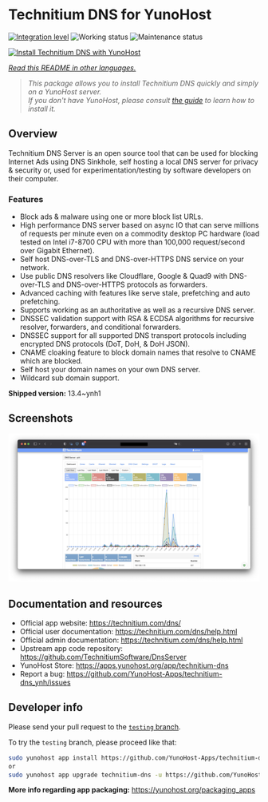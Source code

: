 <!--
N.B.: This README was automatically generated by <https://github.com/YunoHost/apps/tree/master/tools/readme_generator>
It shall NOT be edited by hand.
-->

# Technitium DNS for YunoHost

[![Integration level](https://apps.yunohost.org/badge/integration/technitium-dns)](https://ci-apps.yunohost.org/ci/apps/technitium-dns/)
![Working status](https://apps.yunohost.org/badge/state/technitium-dns)
![Maintenance status](https://apps.yunohost.org/badge/maintained/technitium-dns)

[![Install Technitium DNS with YunoHost](https://install-app.yunohost.org/install-with-yunohost.svg)](https://install-app.yunohost.org/?app=technitium-dns)

*[Read this README in other languages.](./ALL_README.md)*

> *This package allows you to install Technitium DNS quickly and simply on a YunoHost server.*  
> *If you don't have YunoHost, please consult [the guide](https://yunohost.org/install) to learn how to install it.*

## Overview

Technitium DNS Server is an open source tool that can be used for blocking Internet Ads using DNS Sinkhole, self hosting a local DNS server for privacy & security or, used for experimentation/testing by software developers on their computer.

### Features

- Block ads & malware using one or more block list URLs.
- High performance DNS server based on async IO that can serve millions of requests per minute even on a commodity desktop PC hardware (load tested on Intel i7-8700 CPU with more than 100,000 request/second over Gigabit Ethernet).
- Self host DNS-over-TLS and DNS-over-HTTPS DNS service on your network.
- Use public DNS resolvers like Cloudflare, Google & Quad9 with DNS-over-TLS and DNS-over-HTTPS protocols as forwarders.
- Advanced caching with features like serve stale, prefetching and auto prefetching.
- Supports working as an authoritative as well as a recursive DNS server.
- DNSSEC validation support with RSA & ECDSA algorithms for recursive resolver, forwarders, and conditional forwarders.
- DNSSEC support for all supported DNS transport protocols including encrypted DNS protocols (DoT, DoH, & DoH JSON).
- CNAME cloaking feature to block domain names that resolve to CNAME which are blocked.
- Self host your domain names on your own DNS server.
- Wildcard sub domain support.


**Shipped version:** 13.4~ynh1

## Screenshots

![Screenshot of Technitium DNS](./doc/screenshots/screenshot.png)

## Documentation and resources

- Official app website: <https://technitium.com/dns/>
- Official user documentation: <https://technitium.com/dns/help.html>
- Official admin documentation: <https://technitium.com/dns/help.html>
- Upstream app code repository: <https://github.com/TechnitiumSoftware/DnsServer>
- YunoHost Store: <https://apps.yunohost.org/app/technitium-dns>
- Report a bug: <https://github.com/YunoHost-Apps/technitium-dns_ynh/issues>

## Developer info

Please send your pull request to the [`testing` branch](https://github.com/YunoHost-Apps/technitium-dns_ynh/tree/testing).

To try the `testing` branch, please proceed like that:

```bash
sudo yunohost app install https://github.com/YunoHost-Apps/technitium-dns_ynh/tree/testing --debug
or
sudo yunohost app upgrade technitium-dns -u https://github.com/YunoHost-Apps/technitium-dns_ynh/tree/testing --debug
```

**More info regarding app packaging:** <https://yunohost.org/packaging_apps>

